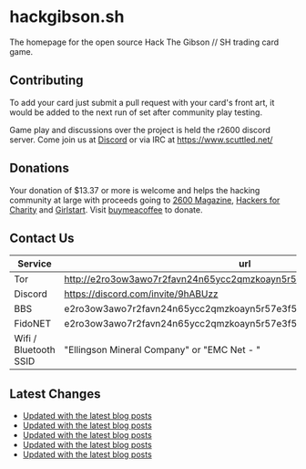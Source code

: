 # hackgibson.sh
The homepage for the open source Hack The Gibson // SH trading card game.


## Contributing

To add your card just submit a pull request with your card's front art, it would be added to the next run of set after community play testing.

Game play and discussions over the project is held the r2600 discord server. Come join us at [Discord](https://discord.com/invite/9hABUzz) or via IRC at https://www.scuttled.net/


## Donations

Your donation of $13.37 or more is welcome and helps the hacking community at large with proceeds going to [2600 Magazine](https://2600.com/), [Hackers for Charity](https://hackersforcharity.org) and [Girlstart](https://girlstart.org).  Visit [buymeacoffee](https://www.buymeacoffee.com/hackgibson.sh) to donate.


## Contact Us

Service | url
-|-
Tor | http://e2ro3ow3awo7r2favn24n65ycc2qmzkoayn5r57e3f56nvjwdcgg32ad.onion
Discord | https://discord.com/invite/9hABUzz
BBS | e2ro3ow3awo7r2favn24n65ycc2qmzkoayn5r57e3f56nvjwdcgg32ad.onion:23
FidoNET | e2ro3ow3awo7r2favn24n65ycc2qmzkoayn5r57e3f56nvjwdcgg32ad.onion:24554
Wifi / Bluetooth SSID | "Ellingson Mineral Company" or "EMC Net - <fidonet address>"

## Latest Changes
<!-- BLOG-POST-LIST:START -->
- [Updated with the latest blog posts](https://github.com/DFW2600/hackgibson.sh/commit/32b8e59e05d879a3c37154e3d7ff4608c90a1c97)
- [Updated with the latest blog posts](https://github.com/DFW2600/hackgibson.sh/commit/c9be98f795fc728ee60912ffb9e149becf03da12)
- [Updated with the latest blog posts](https://github.com/DFW2600/hackgibson.sh/commit/e8f578b69847d7b6bc50a40e4954dd0a54fea584)
- [Updated with the latest blog posts](https://github.com/DFW2600/hackgibson.sh/commit/0a64776cbdefbfe1dead5a0f89a5e061d76c1be0)
- [Updated with the latest blog posts](https://github.com/DFW2600/hackgibson.sh/commit/ded72cfe1a945356ac45f54b4d7753d7d3a82ce2)
<!-- BLOG-POST-LIST:END -->
